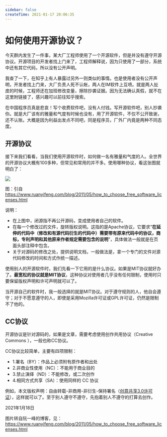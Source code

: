```yaml
---
sidebar: false
createTime: 2021-01-17 20:06:35
---
```

# 如何使用开源协议？

今天群内发生了一件事，某大厂工程师使用了一个开源软件，但是并没有遵守开源协议。开源项目的开发者找上门来了，工程师解释说，因为只使用了一部分，系统中还有其它代码，所以没有公开声明。
<!-- more -->
我查了一下，在知乎上有人暴露过另外一则类似的事情。也是使用者没有公开声明，开发者找上门来，大厂负责人死不认帐，两人在IM软件上互喷。就是两人扯皮的时候，工程师还在加班修改变量，擦除抄袭证据。因为无法确认真假，就不在这里附链接了，感兴趣可以前往知乎搜索。

在中国程序员真是悲哀！写个收费软件吧，没有人付钱。写开源软件吧，别人抄袭你。就是大厂该有的雅量和气度有时候也没有，用了开源软件，不仅不公开致谢，还不认账。大概是因为利益出发点不同吧，同是程序员，厂外厂内竟是两种不同态度。

## 开源协议

接下来我们看看，当我们使用开源软件时，如何做一名有雅量和气度的人。全世界的开源协议大概有100多种，但常见和常用的并不多。使用哪种协议，看这张图就明白了：

![](https://yishulun.com/post-images/1610984500543.jpeg)

图：引自 https://www.ruanyifeng.com/blog/2011/05/how_to_choose_free_software_licenses.html

说明：

- 在上图中，闭源指不再公开源码，变成使用者自己的软件。
- 在每一个修改过的文件，旋转版权说明。这指的是Apache协议，它要求“**在延伸的代码中（修改和有源代码衍生的代码中）需要带有原来代码中的协议，商标，专利声明和其他原来作者规定需要包含的说明**”，具体做法一般就是在页面头部注释中包含。
- 关于对源码的修改之处，提供说明文档，一般做法是，拿一个专门的文件对源代码修改的时间和方式作统一描述。

使用别人的开源软件时，我们先看一下它用的是什么协议。如果是MIT协议就好办了。**最宽松的协议就是MIT协议**，这种协议对使用者几乎没有任何限制，使用时只要保留版权声明和许可声明就可以了。

当开源自己的软件时，我一般选择的就是MIT协议。对于遵守规则的人，他自会遵守；对于不愿意遵守的人，即使是采用Mozilla许可证或GPL许可证，仍然是限制不了他的。

## CC协议

开源协议是针对源码的，如果是文章，需要考虑使用创作共用协议（Creative Commons ），一般也称CC协议。

CC协议比较简单，主要有四项限制：

- 1.署名（BY）：作品上必须附有原作者和出处
- 2.非商业性使用（NC）：不能用于商业目的
- 3.禁止演绎（ND）：不能修改，或二次创作
- 4.相同方式共享（SA）：使用同样的 CC 协议

例如，本文版权声明：自由转载-非商用-非衍生-保持署名（[创意共享3.0许可证](http://creativecommons.org/licenses/by-nc-nd/3.0/deed.zh)），这样就可以了。至于别人遵守不遵守，先抱着别人不遵守的打算去创作。

2021年1月18日

图片转自阮一峰的博客，见：https://www.ruanyifeng.com/blog/2011/05/how_to_choose_free_software_licenses.html